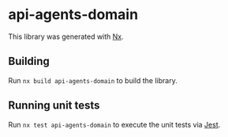 # api-agents-domain

This library was generated with [Nx](https://nx.dev).

## Building

Run `nx build api-agents-domain` to build the library.

## Running unit tests

Run `nx test api-agents-domain` to execute the unit tests via [Jest](https://jestjs.io).
